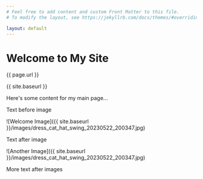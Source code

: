 ```yaml
---
# Feel free to add content and custom Front Matter to this file.
# To modify the layout, see https://jekyllrb.com/docs/themes/#overriding-theme-defaults

layout: default
---
```


# Welcome to My Site

{{ page.url }}

{{ site.baseurl }}

Here's some content for my main page...

Text before image

![Welcome Image]({{ site.baseurl }}/images/dress_cat_hat_swing_20230522_200347.jpg)

Text after image

![Another Image]({{ site.baseurl }}/images/dress_cat_hat_swing_20230522_200347.jpg)

More text after images
